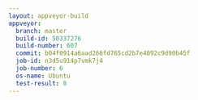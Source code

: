 ```yaml
---
layout: appveyor-build
appveyor:
  branch: master
  build-id: 50337276
  build-number: 607
  commit: b04f0914a6aad266fd765cd2b7e4092c9d90b45f
  job-id: n3d5u914p7vmk7j4
  job-number: 6
  os-name: Ubuntu
  test-result: 0
---
```

